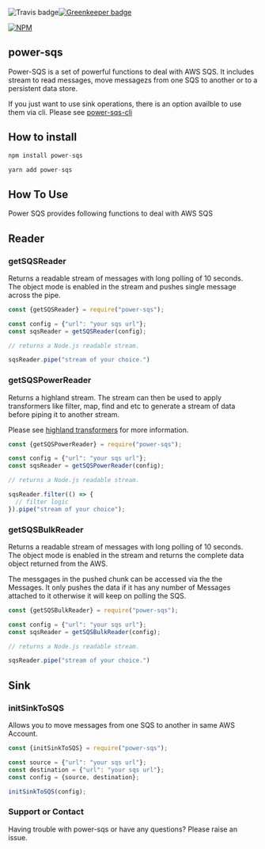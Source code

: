 ![Travis badge](https://travis-ci.org/singhs020/power-sqs.svg?branch=master)[![Greenkeeper badge](https://badges.greenkeeper.io/singhs020/power-sqs.svg)](https://greenkeeper.io/)

[![NPM](https://nodei.co/npm/power-sqs.png?downloads=true)](https://www.npmjs.com/package/power-sqs/)

## power-sqs

Power-SQS is a set of powerful functions to deal with AWS SQS. It includes stream to read messages, move messagezs from one SQS to another or to a persistent data store.

If you just want to use sink operations, there is an option availble to use them via cli. Please see [power-sqs-cli](https://www.npmjs.com/package/power-sqs-cli)

## How to install

```javascript
npm install power-sqs
```

```javascript
yarn add power-sqs
```

## How To Use

Power SQS provides following functions to deal with AWS SQS

## Reader

### getSQSReader
Returns a readable stream of messages with long polling of 10 seconds. The object mode is enabled in the stream and pushes single message across the pipe.

```javascript
const {getSQSReader} = require("power-sqs");

const config = {"url": "your sqs url"};
const sqsReader = getSQSReader(config);

// returns a Node.js readable stream.

sqsReader.pipe("stream of your choice.")

```

### getSQSPowerReader
Returns a highland stream. The stream can then be used to apply transformers like filter, map, find and etc to generate a stream of data before piping it to another stream.

Please see [highland transformers](https://highlandjs.org/#Transforms) for more information.

```javascript
const {getSQSPowerReader} = require("power-sqs");

const config = {"url": "your sqs url"};
const sqsReader = getSQSPowerReader(config);

// returns a Node.js readable stream.

sqsReader.filter(() => {
  // filter logic
}).pipe("stream of your choice");

```

### getSQSBulkReader
Returns a readable stream of messages with long polling of 10 seconds. The object mode is enabled in the stream and returns the complete data object returned from the AWS.

The messgages in the pushed chunk can be accessed via the the Messages. It only pushes the data if it has any number of Messages attached to it otherwise it will keep on polling the SQS.

```javascript
const {getSQSBulkReader} = require("power-sqs");

const config = {"url": "your sqs url"};
const sqsReader = getSQSBulkReader(config);

// returns a Node.js readable stream.

sqsReader.pipe("stream of your choice.")

```

## Sink

### initSinkToSQS
Allows you to move messages from one SQS to another in same AWS Account.

```javascript
const {initSinkToSQS} = require("power-sqs");

const source = {"url": "your sqs url"};
const destination = {"url": "your sqs url"};
const config = {source, destination};

initSinkToSQS(config);

```

### Support or Contact

Having trouble with power-sqs or have any questions? Please raise an issue.
